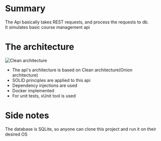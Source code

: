 # Summary  
The Api basically takes REST requests, and process the requests to db.  
It simulates basic course management api  
# The architecture  
![Clean architecture](https://docs.microsoft.com/en-us/dotnet/architecture/modern-web-apps-azure/media/image5-7.png) 
- The api's architecture is based on Clean architecture(Onion architecture)  
- SOLID principles are applied to this api  
- Dependency injections are used  
- Docker implemented  
- For unit tests, xUnit tool is used  
# Side notes  
The database is SQLite, so anyone can clone this project and run it on their desired OS  